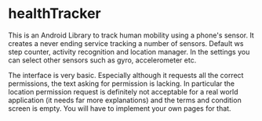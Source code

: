 # healthTracker
This is an Android Library  to track human mobility using a phone's sensor.
It creates a never ending service tracking a number of sensors. Default ws step counter, activity recognition and location manager. In the settings you can select other sensors such as gyro, accelerometer etc.

The interface is very basic. Especially although it requests all the correct permissions, the text asking for permission is lacking. In particular the location permission request is definitely not acceptable for a real world application (it needs far more explanations) and the terms and condition screen is empty.
You will have to implement your own pages for that. 
